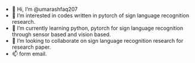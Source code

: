 - 👋 Hi, I’m @umarashfaq207
- 👀 I’m interested in codes written in pytorch of sign language recognition research. 
- 🌱 I’m currently learning python, pytorch for sign language recognition through sensor based and vision based.
- 💞️ I’m looking to collaborate on sign language recognition research for research paper.
- 📫 form email.

<!---
umarashfaq207/umarashfaq207 is a ✨ special ✨ repository because its `README.md` (this file) appears on your GitHub profile.
You can click the Preview link to take a look at your changes.
--->
